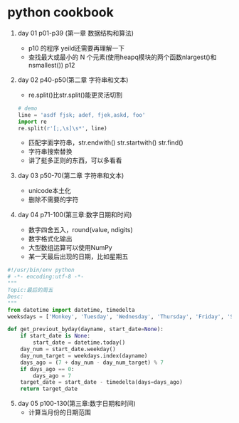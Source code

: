 # python cookbook
1. day 01 p01-p39 (第一章 数据结构和算法)
    * p10 的程序 yeild还需要再理解一下
    * 查找最大或最小的 N 个元素(使用heapq模块的两个函数nlargest()和nsmallest()) p12

2. day 02 p40-p50(第二章 字符串和文本)
    * re.split()比str.split()能更灵活切割
    ```python
    # demo
    line = 'asdf fjsk; adef, fjek,askd, foo'
    import re
    re.split(r'[;,\s]\s*', line)
    ```
    * 匹配字面字符串，str.endwith() str.startwith() str.find()
    * 字符串搜索替换
    * 讲了挺多正则的东西，可以多看看 
3. day 03 p50-70(第二章 字符串和文本)
    * unicode本土化
    * 删除不需要的字符
4. day 04 p71-100(第三章:数字日期和时间)
    * 数字四舍五入，round(value, ndigits)
    * 数字格式化输出
    * 大型数组运算可以使用NumPy
    * 某一天最后出现的日期，比如星期五
``` python
#!/usr/bin/env python
# -*- encoding:utf-8 -*-
"""
Topic:最后的周五
Desc:
"""
from datetime import datetime, timedelta
weeksdays = ['Monkey', 'Tuesday', 'Wednesday', 'Thursday', 'Friday', 'Saturday', 'Sunday']

def get_previout_byday(dayname, start_date=None):
    if start_date is None:
        start_date = datetime.today()
    day_num = start_date.weekday()
    day_num_target = weekdays.index(dayname)
    days_ago = (7 + day_num - day_num_target) % 7
    if days_ago == 0:
        days_ago = 7
    target_date = start_date - timedelta(days=days_ago)
    return target_date
```

5. day 05 p100-130(第三章:数字日期和时间)
    * 计算当月份的日期范围